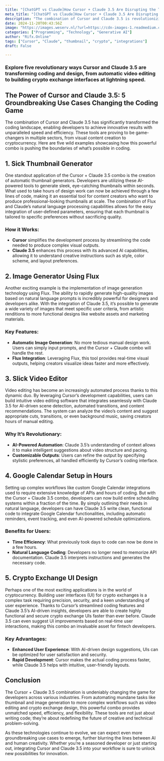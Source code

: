 ```yaml
---
title: "[ChatGPT vs Claude]How Cursor + Claude 3.5 Are Disrupting the Tech Industry: 5 Insane Use Cases"
meta_title: "[ChatGPT vs Claude]How Cursor + Claude 3.5 Are Disrupting the Tech Industry: 5 Insane Use Cases"
description: "The combination of Cursor and Claude 3.5 is revolutionizing the tech industry by enhancing coding and design efficiency across various applications. Key use cases include automatic thumbnail and image generation, intuitive video editing, rapid Google Calendar integrations, and streamlined crypto exchange UI design. These tools leverage AI capabilities to automate complex tasks, significantly reduce development time, and improve user experience, thus redefining creative and technical problem-solving in software development."
date: 2024-11-20T00:43:56Z
image: "https://images.weserv.nl/?url=https://cdn-images-1.readmedium.com/v2/resize:fit:800/1*HPrWEzfHkyYIA0S3zSHWMA.png"
categories: ["Programming", "Technology", "Generative AI"]
author: "Rifx.Online"
tags: ["Cursor", "Claude", "thumbnail", "crypto", "integrations"]
draft: False

---
```


### Explore five revolutionary ways Cursor and Claude 3\.5 are transforming coding and design, from automatic video editing to building crypto exchange interfaces at lightning speed.



## The Power of Cursor and Claude 3\.5: 5 Groundbreaking Use Cases Changing the Coding Game

The combination of Cursor and Claude 3\.5 has significantly transformed the coding landscape, enabling developers to achieve innovative results with unparalleled speed and efficiency. These tools are proving to be game\-changers in multiple sectors, from visual content creation to cryptocurrency. Here are five wild examples showcasing how this powerful combo is pushing the boundaries of what’s possible in coding.

## 1\. Sick Thumbnail Generator

One standout application of the Cursor \+ Claude 3\.5 combo is the creation of automatic thumbnail generators. Developers are utilizing these AI\-powered tools to generate sleek, eye\-catching thumbnails within seconds. What used to take hours of design work can now be achieved through a few lines of code, making it an essential tool for content creators who want to produce professional\-looking thumbnails at scale. The combination of Flux and Claude’s natural language processing capabilities allows for the easy integration of user\-defined parameters, ensuring that each thumbnail is tailored to specific preferences without sacrificing quality.

### How it Works:

* **Cursor** simplifies the development process by streamlining the code needed to produce complex visual outputs.
* **Claude 3\.5** enhances this process with its advanced AI capabilities, allowing it to understand creative instructions such as style, color scheme, and layout preferences.

## 2\. Image Generator Using Flux

Another exciting example is the implementation of image generation technology using Flux. The ability to rapidly generate high\-quality images based on natural language prompts is incredibly powerful for designers and developers alike. With the integration of Claude 3\.5, it’s possible to generate a wide variety of images that meet specific user criteria, from artistic renditions to more functional designs like website assets and marketing materials.

### Key Features:

* **Automatic Image Generation**: No more tedious manual design work. Users can simply input prompts, and the Cursor \+ Claude combo will handle the rest.
* **Flux Integration**: Leveraging Flux, this tool provides real\-time visual outputs, helping creators visualize ideas faster and more effectively.

## 3\. Slick Video Editor

Video editing has become an increasingly automated process thanks to this dynamic duo. By leveraging Cursor’s development capabilities, users can build intuitive video editing software that integrates seamlessly with Claude 3\.5 for AI\-driven scene detection, automated transitions, and content recommendations. The system can analyze the video’s content and suggest appropriate cuts, transitions, or even background music, saving creators hours of manual editing.

### Why It’s Revolutionary:

* **AI\-Powered Automation**: Claude 3\.5’s understanding of context allows it to make intelligent suggestions about video structure and pacing.
* **Customizable Outputs**: Users can refine the output by specifying stylistic preferences, all handled efficiently by Cursor’s coding interface.

## 4\. Google Calendar Setup in Hours

Setting up complex workflows like custom Google Calendar integrations used to require extensive knowledge of APIs and hours of coding. But with the Cursor \+ Claude 3\.5 combo, developers can now build entire scheduling systems within a fraction of the time. By simply outlining their needs in natural language, developers can have Claude 3\.5 write clean, functional code to integrate Google Calendar functionalities, including automatic reminders, event tracking, and even AI\-powered schedule optimizations.

### Benefits for Users:

* **Time Efficiency**: What previously took days to code can now be done in a few hours.
* **Natural Language Coding**: Developers no longer need to memorize API documentation. Claude 3\.5 interprets instructions and generates the necessary code.

## 5\. Crypto Exchange UI Design

Perhaps one of the most exciting applications is in the world of cryptocurrency. Building user interfaces (UI) for crypto exchanges is a complex task requiring precision, security, and a keen understanding of user experience. Thanks to Cursor’s streamlined coding features and Claude 3\.5’s AI\-driven insights, developers are able to create highly functional and secure crypto exchange UIs faster than ever before. Claude 3\.5 can even suggest UI improvements based on real\-time user interactions, making this combo an invaluable asset for fintech developers.

### Key Advantages:

* **Enhanced User Experience**: With AI\-driven design suggestions, UIs can be optimized for user satisfaction and security.
* **Rapid Development**: Cursor makes the actual coding process faster, while Claude 3\.5 helps with intuitive, user\-friendly layouts.

## Conclusion

The Cursor \+ Claude 3\.5 combination is undeniably changing the game for developers across various industries. From automating mundane tasks like thumbnail and image generation to more complex workflows such as video editing and crypto exchange design, this powerful combo provides unmatched speed, efficiency, and flexibility. These tools are not just about writing code; they’re about redefining the future of creative and technical problem\-solving.

As these technologies continue to evolve, we can expect even more groundbreaking use cases to emerge, further blurring the lines between AI and human creativity. Whether you’re a seasoned developer or just starting out, integrating Cursor and Claude 3\.5 into your workflow is sure to unlock new possibilities for innovation.


